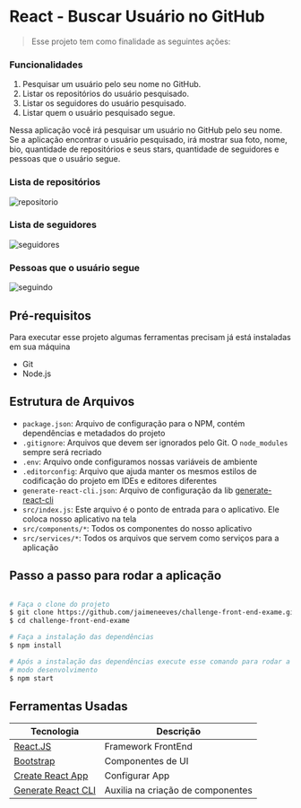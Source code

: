# React - Buscar Usuário no GitHub

> Esse projeto tem como finalidade as seguintes ações:

### Funcionalidades
1. Pesquisar um usuário pelo seu nome no GitHub.
2. Listar os repositórios do usuário pesquisado.
3. Listar os seguidores do usuário pesquisado.
4. Listar quem o usuário pesquisado segue.

Nessa aplicação você irá pesquisar um usuário no GitHub pelo seu nome. Se a aplicação encontrar o usuário pesquisado, irá mostrar sua foto, nome, bio, quantidade de repositórios e seus stars, quantidade de seguidores e pessoas que o usuário segue.

### Lista de repositórios
![repositorio](https://user-images.githubusercontent.com/6599252/113571016-e5315200-95eb-11eb-890b-947015de27b8.png)

### Lista de seguidores
![seguidores](https://user-images.githubusercontent.com/6599252/113571077-0c881f00-95ec-11eb-8970-1d5b82bc9af7.png)

### Pessoas que o usuário segue
![seguindo](https://user-images.githubusercontent.com/6599252/113571129-275a9380-95ec-11eb-8d2b-766761a0eb06.png)


## Pré-requisitos
Para executar esse projeto algumas ferramentas precisam já está instaladas em sua máquina

* Git
* Node.js

## Estrutura de Arquivos

* `package.json`: Arquivo de configuração para o NPM, contém dependências e metadados do projeto
* `.gitignore`: Arquivos que devem ser ignorados pelo Git. O `node_modules` sempre será recriado
* `.env`: Arquivo onde configuramos nossas variáveis de ambiente
* `.editorconfig`: Arquivo que ajuda manter os mesmos estilos de codificação do projeto em IDEs e editores diferentes
* `generate-react-cli.json`: Arquivo de configuração da lib [generate-react-cli](https://github.com/arminbro/generate-react-cli)
* `src/index.js`: Este arquivo é o ponto de entrada para o aplicativo. Ele coloca nosso aplicativo na tela
* `src/components/*`: Todos os componentes do nosso aplicativo
* `src/services/*`: Todos os arquivos que servem como serviços para a aplicação

## Passo a passo para rodar a aplicação

```bash

# Faça o clone do projeto
$ git clone https://github.com/jaimeneeves/challenge-front-end-exame.git
$ cd challenge-front-end-exame

# Faça a instalação das dependências
$ npm install

# Após a instalação das dependências execute esse comando para rodar a aplicação
# modo desenvolvimento
$ npm start
```

## Ferramentas Usadas

| Tecnologia   | Descrição |
|----------|-------------|
| [React.JS](https://reactjs.org/) | Framework FrontEnd |
| [Bootstrap](https://getbootstrap.com/) | Componentes de UI|
| [Create React App](https://create-react-app.dev/) | Configurar App |
| [Generate React CLI](https://github.com/arminbro/generate-react-cli) | Auxilia na criação de componentes |

